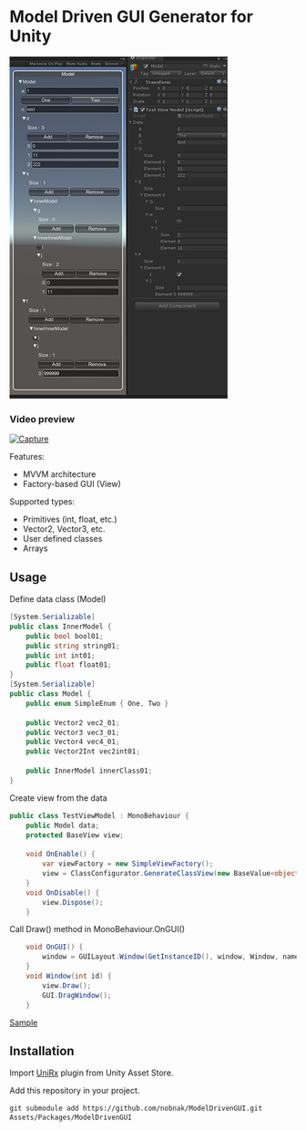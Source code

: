 # Model Driven GUI Generator for Unity
![Screenshot](screenshot01.png)

### Video preview
[![Capture](http://img.youtube.com/vi/pofYBfI8eyM/0.jpg)](https://youtu.be/pofYBfI8eyM)

Features:
 - MVVM architecture
 - Factory-based GUI (View)

Supported types:
 - Primitives (int, float, etc.)
 - Vector2, Vector3, etc.
 - User defined classes
 - Arrays

## Usage
Define data class (Model)
```csharp
[System.Serializable]
public class InnerModel {
    public bool bool01;
    public string string01;
    public int int01;
    public float float01;
}
[System.Serializable]
public class Model {
    public enum SimpleEnum { One, Two }

    public Vector2 vec2_01;
    public Vector3 vec3_01;
    public Vector4 vec4_01;
    public Vector2Int vec2int01;

    public InnerModel innerClass01;
}
```
Create view from the data
```csharp
public class TestViewModel : MonoBehaviour {
    public Model data;
    protected BaseView view;
    
    void OnEnable() {
        var viewFactory = new SimpleViewFactory();
        view = ClassConfigurator.GenerateClassView(new BaseValue<object>(data), viewFactory);
    }
    void OnDisable() {
        view.Dispose();
    }
```
Call Draw() method in MonoBehaviour.OnGUI()
```csharp
    void OnGUI() {
        window = GUILayout.Window(GetInstanceID(), window, Window, name);
    }
    void Window(int id) {
        view.Draw();
        GUI.DragWindow();
    }
```

[Sample](Examples/TestViewModel.cs)

## Installation
Import [UniRx](https://www.assetstore.unity3d.com/#!/content/17276) plugin from Unity Asset Store.

Add this repository in your project.
```
git submodule add https://github.com/nobnak/ModelDrivenGUI.git Assets/Packages/ModelDrivenGUI
```
